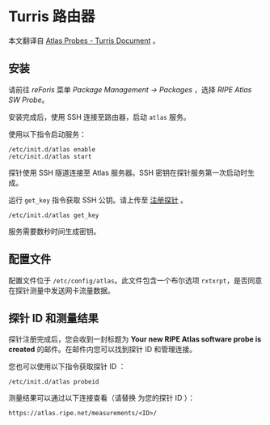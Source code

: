 # Turris 路由器

本文翻译自 [Atlas Probes - Turris Document](https://docs.turris.cz/basics/apps/atlas/) 。

## 安装

请前往 _reForis_ 菜单 _Package Management → Packages_
，选择 _RIPE Atlas SW Probe_。

安装完成后，使用 SSH 连接至路由器，启动 `atlas` 服务。

使用以下指令启动服务：
```
/etc/init.d/atlas enable
/etc/init.d/atlas start
```

探针使用 SSH 隧道连接至 Atlas 服务器。SSH 密钥在探针服务第一次启动时生成。

运行 `get_key` 指令获取 SSH 公钥。请上传至 [注册探针](https://atlas.ripe.net/apply/swprobe/) 。

```
/etc/init.d/atlas get_key
```

服务需要数秒时间生成密钥。

## 配置文件

配置文件位于 `/etc/config/atlas`。此文件包含一个布尔选项 `rxtxrpt`，是否同意在探针测量中发送网卡流量数据。

## 探针 ID 和测量结果

探针注册完成后，您会收到一封标题为 __Your new RIPE Atlas software probe is created__ 的邮件。在邮件内您可以找到探针 ID 和管理连接。

您也可以使用以下指令获取探针 ID ： 

```
/etc/init.d/atlas probeid
```

测量结果可以通过以下连接查看（请替换 __<ID>__ 为您的探针 ID ）：

```
https://atlas.ripe.net/measurements/<ID>/
```
